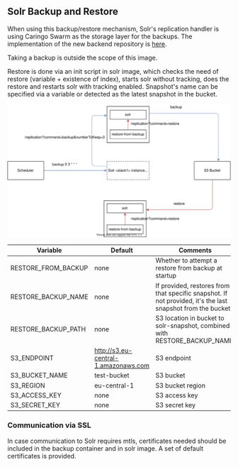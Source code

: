 ## Solr Backup and Restore

When using this backup/restore mechanism, Solr's replication handler is using Caringo Swarm as the storage layer for the backups. The implementation of the new backend repository is [here](https://github.com/xenit-eu/solr-backup).

Taking a backup is outside the scope of this image.

Restore is done via an init script in solr image, which checks the need of restore (variable + existence of index), starts solr without tracking, does the restore and restarts solr with tracking enabled. Snapshot's name can be specified via a variable or detected as the latest snapshot in the bucket.

![alt Architectural diagram](./SolrBackup.svg)

| Variable            | Default                              | Comments                                                                                                   |
|---------------------|--------------------------------------|------------------------------------------------------------------------------------------------------------|
| RESTORE_FROM_BACKUP | none                                 | Whether to attempt a restore from backup at startup                                                        |
| RESTORE_BACKUP_NAME | none                                 | If provided, restores from that specific snapshot. If not provided, it's the last snapshot from the bucket.|
| RESTORE_BACKUP_PATH | none                                 | S3 location in bucket to solr-snapshot, combined with RESTORE_BACKUP_NAME.                                 |
| S3_ENDPOINT         | http://s3.eu-central-1.amazonaws.com | S3 endpoint                                                                                                |
| S3_BUCKET_NAME      | test-bucket                          | S3 bucket                                                                                                  |
| S3_REGION           | eu-central-1                         | S3 bucket region                                                                                           |
| S3_ACCESS_KEY       | none                                 | S3 access key                                                                                              |
| S3_SECRET_KEY       | none                                 | S3 secret key                                                                                              |

### Communication via SSL
In case communication to Solr requires mtls, certificates needed should be included in the backup container and in solr image. A set of default certificates is provided.